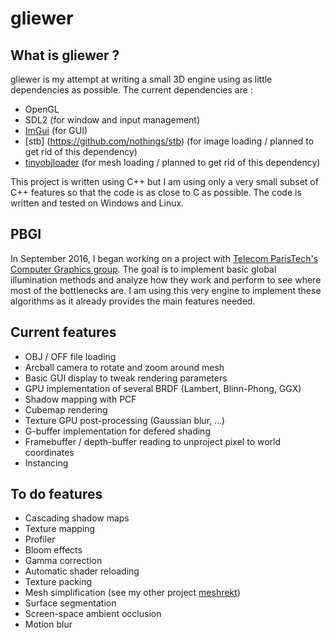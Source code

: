 # gliewer

## What is gliewer ?

gliewer is my attempt at writing a small 3D engine using as little dependencies as possible.
The current dependencies are :
- OpenGL
- SDL2 (for window and input management)
- [ImGui](https://github.com/ocornut/imgui) (for GUI)
- [stb] (https://github.com/nothings/stb) (for image loading / planned to get rid of this dependency)
- [tinyobjloader](https://github.com/syoyo/tinyobjloader) (for mesh loading / planned to get rid of this dependency)

This project is written using C++ but I am using only a very small subset of C++ features so that the code is as close to C as possible. The code is written and tested on Windows and Linux.

## PBGI

In September 2016, I began working on a project with [Telecom ParisTech's Computer Graphics group](http://www.tsi.telecom-paristech.fr/cg/). The goal is to implement basic global illumination methods and analyze how they work and perform to see where most of the bottlenecks are.
I am using this very engine to implement these algorithms as it already provides the main features needed. 

## Current features

- OBJ / OFF file loading
- Arcball camera to rotate and zoom around mesh
- Basic GUI display to tweak rendering parameters
- GPU implementation of several BRDF (Lambert, Blinn-Phong, GGX)
- Shadow mapping with PCF
- Cubemap rendering
- Texture GPU post-processing (Gaussian blur, ...)
- G-buffer implementation for defered shading
- Framebuffer / depth-buffer reading to unproject pixel to world coordinates
- Instancing

## To do features

- Cascading shadow maps
- Texture mapping
- Profiler
- Bloom effects
- Gamma correction
- Automatic shader reloading
- Texture packing
- Mesh simplification (see my other project [meshrekt](https://github.com/rivten/meshrekt))
- Surface segmentation
- Screen-space ambient occlusion
- Motion blur
